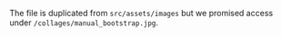The file is duplicated from `src/assets/images` but we promised access under `/collages/manual_bootstrap.jpg`.
